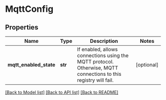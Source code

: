# MqttConfig

## Properties
Name | Type | Description | Notes
------------ | ------------- | ------------- | -------------
**mqtt_enabled_state** | **str** | If enabled, allows connections using the MQTT protocol. Otherwise, MQTT connections to this registry will fail. | [optional] 

[[Back to Model list]](../README.md#documentation-for-models) [[Back to API list]](../README.md#documentation-for-api-endpoints) [[Back to README]](../README.md)


